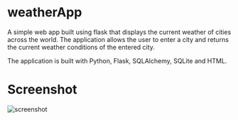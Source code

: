 # weatherApp
 A simple web app built using flask that displays the current weather of cities across the world. The application allows the user to enter a city and returns the current weather conditions of the entered city.

 The application is built with Python, Flask, SQLAlchemy, SQLite and HTML.

 # Screenshot
 ![screenshot](https://github.com/[Unbound3d]/[weatherApp]/blob/[main]/screenshot.png?raw=true)


